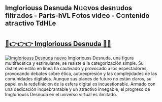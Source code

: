 ## Imgloriouss Desnuda N𝚞𝚎vos desn𝚞dos filtr𝚊dos - Parts-hVL F𝚘tos vid𝚎o - C𝚘ntenido atr𝚊ctivo TdHLe

# <h2><a href="http://mb8rtii.tromn.icu/?c=Imgloriouss+Desnuda">🔗👉👉👉 Imgloriouss Desnuda 🔗🔗</a></h2>

[![Imgloriouss Desnuda nuevo](https://i.imgur.com/pEAQMta.gif)](http://mb8rtii.tromn.icu/?c=Imgloriouss+Desnuda)
Imgloriouss Desnuda, una figura multifacética y estimulante, se resiste a la categorización simple. Su distintivo estilo en línea ha cautivado y provocado a los espectadores, provocando debates sobre ética, autoexpresión y las complejidades de las comunidades digitales. Aunque sus planes de futuro no están claros, su papel en la redefinición de la esfera digital es incuestionable. Armado con una dedicación inquebrantable y un atractivo innegable, el progreso de Imgloriouss Desnuda en el universo virtual es ilimitado.
